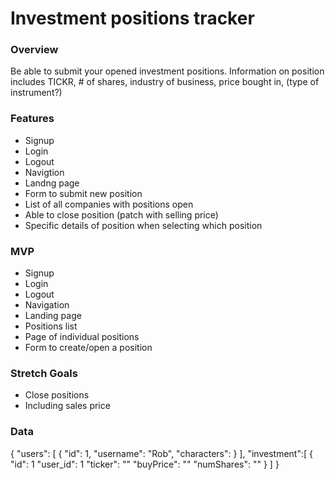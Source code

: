 # Investment positions tracker

### Overview
Be able to submit your opened investment positions. Information on position includes TICKR, # of shares, industry of business, price bought in, (type of instrument?)

### Features
* Signup
* Login
* Logout
* Navigtion
* Landng page
* Form to submit new position
* List of all companies with positions open
* Able to close position (patch with selling price)
* Specific details of position when selecting which position


### MVP 
* Signup
* Login
* Logout
* Navigation
* Landing page
* Positions list
* Page of individual positions
* Form to create/open a position

### Stretch Goals
* Close positions 
* Including sales price

### Data

{
    "users": [
        {
            "id": 1,
            "username": "Rob",
            "characters":
        }
    ],
    "investment":[
        {
            "id": 1
            "user_id": 1
            "ticker": ""
            "buyPrice": ""
            "numShares": ""
        }
    ]
}